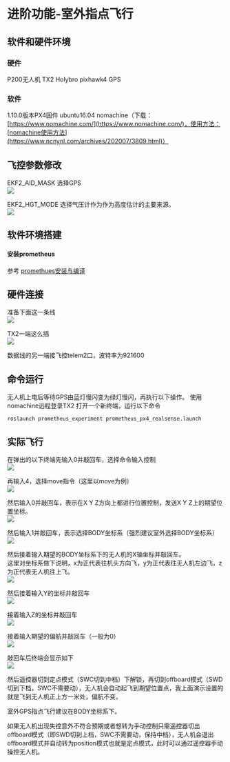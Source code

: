 ﻿# 进阶功能-室外指点飞行


## 软件和硬件环境
### 硬件
P200无人机
TX2
Holybro pixhawk4
GPS
### 软件
1.10.0版本PX4固件
ubuntu16.04
nomachine（下载：[https://www.nomachine.com/](https://www.nomachine.com/)，使用方法：[nomachine使用方法](https://www.ncnynl.com/archives/202007/3809.html)）
## 飞控参数修改
EKF2_AID_MASK 	选择GPS<br/>
![](https://img-blog.csdnimg.cn/20210118095225519.png)<br/>

EKF2_HGT_MODE 	选择气压计作为作为高度估计的主要来源。<br/>
![](https://img-blog.csdnimg.cn/20210118095243549.png)<br/>


## 软件环境搭建
####   安装prometheus
  参考  [promethues安装与编译](https://github.com/amov-lab/Prometheus/wiki/%E5%AE%89%E8%A3%85%E5%8F%8A%E7%BC%96%E8%AF%91)

## 硬件连接

准备下面这一条线<br/>
![](https://img-blog.csdnimg.cn/2020112711014747.png)<br/>

TX2一端这么插<br/>
![](https://img-blog.csdnimg.cn/20201127110050829.png)<br/>

数据线的另一端接飞控telem2口，波特率为921600

## 命令运行
无人机上电后等待GPS由蓝灯慢闪变为绿灯慢闪，再执行以下操作。
使用nomachine远程登录TX2
打开一个新终端，运行以下命令
```
roslaunch prometheus_experiment prometheus_px4_realsense.launch
```
## 实际飞行

在弹出的以下终端先输入0并敲回车，选择命令输入控制<br/>
![](https://img-blog.csdnimg.cn/2021011809100474.png)<br/>

再输入4，选择move指令（这里以move为例）<br/>
![](https://img-blog.csdnimg.cn/20210118092754801.png)<br/>

然后输入0并敲回车，表示在X Y Z方向上都进行位置控制，发送X Y Z上的期望位置坐标。<br/>
![](https://img-blog.csdnimg.cn/20210118092842629.png)<br/>

然后输入1并敲回车，表示选择BODY坐标系（强烈建议室外选择BODY坐标系）<br/>
![](https://img-blog.csdnimg.cn/20210118092943313.png)<br/>

然后接着输入期望的BODY坐标系下的无人机的X轴坐标并敲回车。<br/>
这里对坐标系做下说明，x为正代表往机头方向飞，y为正代表往无人机左边飞，z为正代表无人机往上飞。<br/>
![](https://img-blog.csdnimg.cn/20210118090756850.png)<br/>

然后接着输入Y的坐标并敲回车<br/>
![](https://img-blog.csdnimg.cn/20210118093210828.png)<br/>

接着输入Z的坐标并敲回车<br/>
![](https://img-blog.csdnimg.cn/20210118093318669.png)<br/>

接着输入期望的偏航并敲回车（一般为0）<br/>
![](https://img-blog.csdnimg.cn/20210118093434421.png)<br/>

敲回车后终端会显示如下<br/>
![](https://img-blog.csdnimg.cn/20210118093602113.png)<br/>

然后遥控器切到定点模式（SWC切到中档）下解锁，再切到offboard模式（SWD切到下档，SWC不需要动），无人机会自动起飞到期望位置点，我上面演示设置的就是飞到无人机正上方一米处，偏航不变。

室外GPS指点飞行建议在BODY坐标系下。

如果无人机出现失控意外不符合预期或者想转为手动控制只需遥控器切出offboard模式（即SWD切到上档，SWC不需要动，保持中档），无人机会退出offboard模式并自动转为position模式也就是定点模式，此时可以通过遥控器手动操控无人机。
